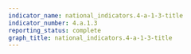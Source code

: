 ```yaml
---
indicator_name: national_indicators.4-a-1-3-title
indicator_number: 4.a.1.3
reporting_status: complete
graph_title: national_indicators.4-a-1-3-title
---
```

